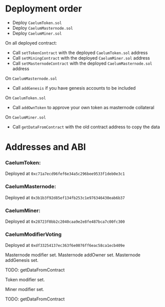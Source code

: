 # Deployment order

 - Deploy `CaelumToken.sol`
 - Deploy `CaelumMasternode.sol`
 - Deploy `CaelumMiner.sol`

 On all deployed contract:
 - Call `setTokenContract` with the deployed `CaelumToken.sol` address
 - Call `setMiningContract` with the deployed `CaelumMiner.sol` address
 - Call `setMasternodeContract` with the deployed `CaelumMasternode.sol`
   address

On `CaelumMasternode.sol`

 - Call `addGenesis` if you have genesis accounts to be included

On `CaelumToken.sol`

 - Call `addOwnToken` to approve your own token as masternode collateral

On `CaelumMiner.sol`

  - Call `getDataFromContract` with the old contract address to copy the data

# Addresses and ABI

### CaelumToken:

Deployed at `0xc71a7ecd96fef6e34a5c296bee9533f1deb0e3c1`

### CaelumMasternode:

Deployed at `0x3b1b3f92d85ef134fb253c1e976346430eab6b37`

### CaelumMiner:

Deployed at `0x28723f0bb2c2040caa9e2e8fe487bca7c00fc300`

### CaelumModifierVoting

Deployed at `0xdf33254137ec363f6e0076ff6eac58ca1ecb409e`


Masternode modifier set.
Masternode addOwner set.
Masternode addGenesis set.

TODO: getDataFromContract

Token modifier set.

Miner modifier set.

TODO: getDataFromContract
